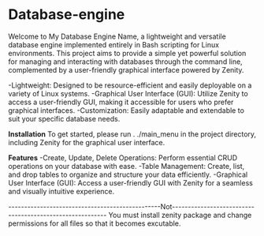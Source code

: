 # Database-engine
Welcome to My Database Engine Name, a lightweight and versatile database engine implemented entirely in Bash scripting for Linux environments. This project aims to provide a simple yet powerful solution for managing and interacting with databases through the command line, complemented by a user-friendly graphical interface powered by Zenity.

-Lightweight: Designed to be resource-efficient and easily deployable on a variety of Linux systems.
-Graphical User Interface (GUI): Utilize Zenity to access a user-friendly GUI, making it accessible for users who prefer graphical interfaces.
-Customization: Easily adaptable and extendable to suit your specific database needs.

**Installation**
To get started, please run . ./main_menu in the project directory, including Zenity for the graphical user interface.

**Features**
-Create, Update, Delete Operations: Perform essential CRUD operations on your database with ease.
-Table Management: Create, list, and drop tables to organize and structure your data efficiently.
-Graphical User Interface (GUI): Access a user-friendly GUI with Zenity for a seamless and visually intuitive experience.


------------------------------------------------Not---------------------------------------------------------
You must install zenity package and change permissions for all files so that it becomes excutable.
